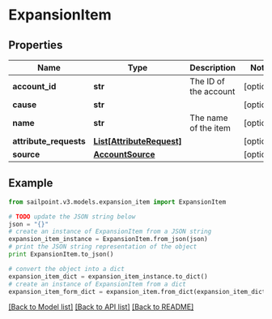 # ExpansionItem


## Properties
Name | Type | Description | Notes
------------ | ------------- | ------------- | -------------
**account_id** | **str** | The ID of the account | [optional] 
**cause** | **str** |  | [optional] 
**name** | **str** | The name of the item | [optional] 
**attribute_requests** | [**List[AttributeRequest]**](AttributeRequest.md) |  | [optional] 
**source** | [**AccountSource**](AccountSource.md) |  | [optional] 

## Example

```python
from sailpoint.v3.models.expansion_item import ExpansionItem

# TODO update the JSON string below
json = "{}"
# create an instance of ExpansionItem from a JSON string
expansion_item_instance = ExpansionItem.from_json(json)
# print the JSON string representation of the object
print ExpansionItem.to_json()

# convert the object into a dict
expansion_item_dict = expansion_item_instance.to_dict()
# create an instance of ExpansionItem from a dict
expansion_item_form_dict = expansion_item.from_dict(expansion_item_dict)
```
[[Back to Model list]](../README.md#documentation-for-models) [[Back to API list]](../README.md#documentation-for-api-endpoints) [[Back to README]](../README.md)


